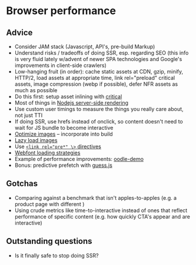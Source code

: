 # Browser performance

## Advice

-   Consider JAM stack (Javascript, API's, pre-build Markup)
-   Understand risks / tradeoffs of doing SSR, esp. regarding SEO (this info is very fluid lately w/advent of newer SPA technologies and Google's improvements in client-side crawlers)
-   Low-hanging fruit (in order): cache static assets at CDN, gzip, minify, HTTP/2, load assets at appropriate time, link rel="preload" critical assets, image compression (webp if possible), defer NFR assets as much as possible
-   Do this first: setup asset inlining with [critical](https://github.com/addyosmani/critical)
-   Most of things in [Nodejs server-side rendering](./nodejs-server-side-rendering.md)
-   Use custom user timings to measure the things you really care about, not just TTI
-   If doing SSR, use hrefs instead of onclick, so content doesn't need to wait for JS bundle to become interactive
-   [Optimize images](https://images.guide) – incorporate into build
-   [Lazy load images](https://github.com/aFarkas/lazysizes)
-   Use [`<link rel="pre*" \>` directives](https://www.w3schools.com/tags/att_link_rel.asp)
-   [Webfont loading strategies](https://github.com/zachleat/web-font-loading-recipes)
-   Example of performance improvements: [oodle-demo](https://github.com/google/oodle-demo/pulls?q=is%3Apr+is%3Aclosed)
-   Bonus: predictive prefetch with [guess.js](https://github.com/guess-js/guess)

## Gotchas

-   Comparing against a benchmark that isn't apples-to-apples (e.g. a product page with different )
-   Using crude metrics like time-to-interactive instead of ones that reflect performance of specific content (e.g. how quickly CTA's appear and are interactive)

## Outstanding questions

-   Is it finally safe to stop doing SSR?

